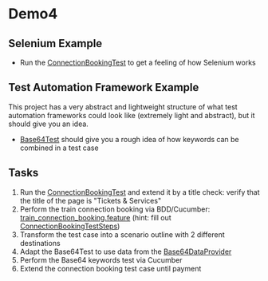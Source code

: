 # Demo4

## Selenium Example

* Run the [ConnectionBookingTest](src/test/java/com/example/project/tests/selenium/simple/ConnectionBookingTest.java) to
  get a feeling of how Selenium works

## Test Automation Framework Example

This project has a very abstract and lightweight structure of what test automation frameworks could look like
(extremely light and abstract), but it should give you an idea.

* [Base64Test](src/test/java/com/example/project/tests/taf/Base64Test.java) should give you a rough idea of how keywords
  can be combined in a test case

## Tasks

1. Run the [ConnectionBookingTest](src/test/java/com/example/project/tests/selenium/simple/ConnectionBookingTest.java)
   and extend it by a title check: verify that the title of the page is "Tickets & Services"
2. Perform the train connection booking via
   BDD/Cucumber: [train_connection_booking.feature](src/test/resources/cucumber/train_connection_booking.feature)
   (hint: fill
   out [ConnectionBookingTestSteps](src/test/java/com/example/project/bdd/steps/ConnectionBookingTestSteps.java))
2. Transform the test case into a scenario outline with 2 different destinations
3. Adapt the Base64Test to use data from
   the [Base64DataProvider](src/main/java/com/example/project/data/Base64DataProvider.java)
4. Perform the Base64 keywords test via Cucumber
5. Extend the connection booking test case until payment
